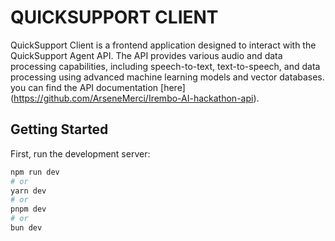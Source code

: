 # QUICKSUPPORT CLIENT

QuickSupport Client is a frontend application designed to interact with the QuickSupport Agent API. The API provides various audio and data processing capabilities, including speech-to-text, text-to-speech, and data processing using advanced machine learning models and vector databases.
you can find the API documentation [here]
(https://github.com/ArseneMerci/Irembo-AI-hackathon-api).

## Getting Started

First, run the development server:

```bash
npm run dev
# or
yarn dev
# or
pnpm dev
# or
bun dev